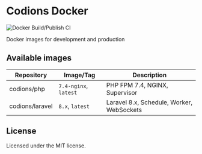 # Codions Docker

![Docker Build/Publish CI](https://github.com/codions/docker-images/workflows/Docker%20Build/Publish%20CI/badge.svg)

Docker images for development and production

## Available images
| Repository              | Image/Tag              | Description                               |
| ----------------------- | ---------------------- | ----------------------------------------- |
| codions/php             | `7.4-nginx`, `latest`  | PHP FPM 7.4, NGINX, Supervisor            |
| codions/laravel         | `8.x`, `latest`        | Laravel 8.x, Schedule, Worker, WebSockets |

## License
Licensed under the MIT license.